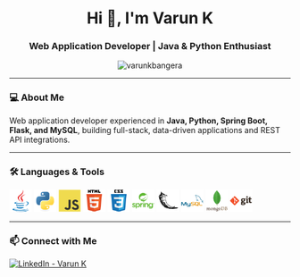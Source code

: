 <h1 align="center">Hi 👋, I'm Varun K</h1>
<h3 align="center">Web Application Developer | Java & Python Enthusiast</h3>

<p align="center">
  <img src="https://komarev.com/ghpvc/?username=varunkbangera&label=Profile%20views&color=0e75b6&style=flat" alt="varunkbangera" />
</p>

---

### 💻 About Me
Web application developer experienced in **Java, Python, Spring Boot, Flask, and MySQL**, building full-stack, data-driven applications and REST API integrations.

---

### 🛠️ Languages & Tools
<p>
  <img src="https://raw.githubusercontent.com/devicons/devicon/master/icons/java/java-original.svg" alt="Java" width="40" height="40"/>
  <img src="https://raw.githubusercontent.com/devicons/devicon/master/icons/python/python-original.svg" alt="Python" width="40" height="40"/>
  <img src="https://raw.githubusercontent.com/devicons/devicon/master/icons/javascript/javascript-original.svg" alt="JavaScript" width="40" height="40"/>
  <img src="https://raw.githubusercontent.com/devicons/devicon/master/icons/html5/html5-original-wordmark.svg" alt="HTML5" width="40" height="40"/>
  <img src="https://raw.githubusercontent.com/devicons/devicon/master/icons/css3/css3-original-wordmark.svg" alt="CSS3" width="40" height="40"/>
  <img src="https://raw.githubusercontent.com/devicons/devicon/master/icons/spring/spring-original-wordmark.svg" alt="Spring Boot" width="40" height="40"/>
  <img src="https://raw.githubusercontent.com/devicons/devicon/master/icons/flask/flask-original.svg" alt="Flask" width="40" height="40"/>
  <img src="https://raw.githubusercontent.com/devicons/devicon/master/icons/mysql/mysql-original-wordmark.svg" alt="MySQL" width="40" height="40"/>
  <img src="https://raw.githubusercontent.com/devicons/devicon/master/icons/mongodb/mongodb-original-wordmark.svg" alt="MongoDB" width="40" height="40"/>
  <img src="https://raw.githubusercontent.com/devicons/devicon/master/icons/git/git-original-wordmark.svg" alt="Git" width="40" height="40"/>
</p>

---

### 📫 Connect with Me
<p>
  <a href="https://www.linkedin.com/in/varun-k-7a5ba82a8" target="_blank">
    <img src="https://raw.githubusercontent.com/rahuldkjain/github-profile-readme-generator/master/src/images/icons/Social/linked-in-alt.svg" alt="LinkedIn - Varun K" height="30" width="40"/>
  </a>
</p>
